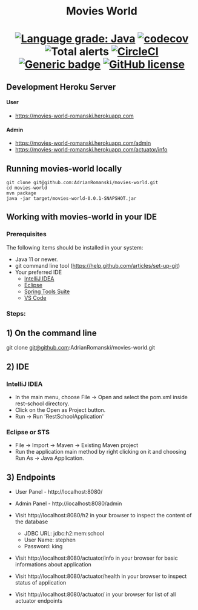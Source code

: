 # <div align="center"> Movies World </div>
# <div align="center">[![Language grade: Java](https://img.shields.io/lgtm/grade/java/g/AdrianRomanski/movies-world.svg?logo=lgtm&logoWidth=18)](https://lgtm.com/projects/g/AdrianRomanski/movies-world/context:java)  [![codecov](https://codecov.io/gh/AdrianRomanski/movies-world/branch/master/graph/badge.svg)](https://codecov.io/gh/AdrianRomanski/movies-world) ![Total alerts](https://img.shields.io/lgtm/alerts/g/AdrianRomanski/movies-world.svg?logo=lgtm&logoWidth=18) [![CircleCI](https://circleci.com/gh/AdrianRomanski/movies-world.svg?style=shield)](https://circleci.com/gh/AdrianRomanski/movies-world) [![Generic badge](https://img.shields.io/badge/Status-Progress-<COLOR>.svg)](https://shields.io/) [![GitHub license](https://img.shields.io/github/license/Naereen/StrapDown.js.svg)](https://github.com/Naereen/StrapDown.js/blob/master/LICENSE) </div>

## <div align="left"> Development Heroku Server </div>

#### User
- https://movies-world-romanski.herokuapp.com

#### Admin 
- https://movies-world-romanski.herokuapp.com/admin
- https://movies-world-romanski.herokuapp.com/actuator/info

## <div align="left"> Running movies-world locally </div>

    git clone git@github.com:AdrianRomanski/movies-world.git
    cd movies-world
    mvn package
    java -jar target/movies-world-0.0.1-SNAPSHOT.jar

## <div align="left"> Working with movies-world in your IDE
    
### Prerequisites

The following items should be installed in your system:

- Java 11 or newer.
- git command line tool (https://help.github.com/articles/set-up-git)
- Your preferred IDE
    - [IntelliJ IDEA](https://www.jetbrains.com/idea/)
    - [Eclipse](https://www.eclipse.org/)
    - [Spring Tools Suite](https://spring.io/tools)
    - [VS Code](https://code.visualstudio.com/)

### Steps:

## 1) On the command line
git clone git@github.com:AdrianRomanski/movies-world.git

## 2) IDE
### IntelliJ IDEA
- In the main menu, choose File -> Open and select the pom.xml inside rest-school directory.
- Click on the Open as Project button.
- Run -> Run 'RestSchoolApplication'

### Eclipse or STS
- File -> Import -> Maven -> Existing Maven project
- Run the application main method by right clicking on it and choosing Run As -> Java Application.

## 3) Endpoints
- User Panel - http://localhost:8080/
- Admin Panel - http://localhost:8080/admin

- Visit http://localhost:8080/h2 in your browser to inspect the content of the database
    - JDBC URL: jdbc:h2:mem:school
    - User Name: stephen
    - Password: king
- Visit http://localhost:8080/actuator/info in your browser for basic informations about application
- Visit http://localhost:8080/actuator/health in your browser to inspect status of application
- Visit http://localhost:8080/actuator/ in your browser for list of all actuator endpoints
